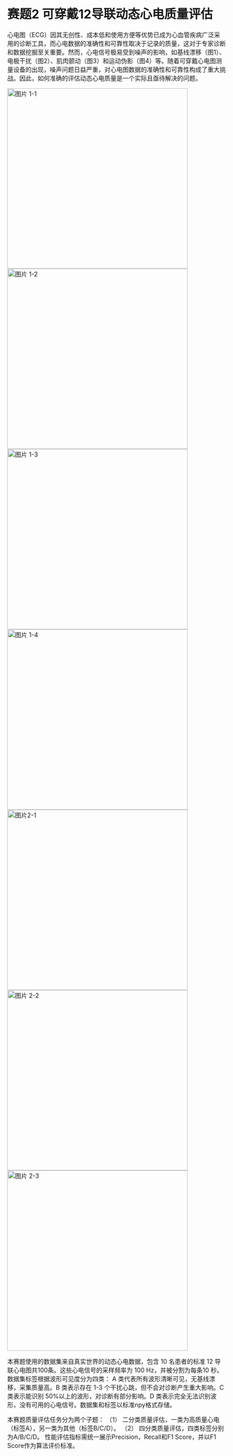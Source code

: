 # 赛题2 可穿戴12导联动态心电质量评估

心电图（ECG）因其无创性、成本低和使用方便等优势已成为心血管疾病广泛采用的诊断工具，而心电数据的准确性和可靠性取决于记录的质量，这对于专家诊断和数据挖掘至关重要。然而，心电信号极易受到噪声的影响，如基线漂移（图1）、电极干扰（图2）、肌肉颤动（图3）和运动伪影（图4）等。随着可穿戴心电图测量设备的出现，噪声问题日益严重，对心电图数据的准确性和可靠性构成了重大挑战。因此，如何准确的评估动态心电质量是一个实际且亟待解决的问题。


<img width="416" alt="图片 1-1" src="https://github.com/huangxunhua/ECG-Competition/assets/17960800/cc148dbb-2a0b-4156-8757-72ca11870440">

<img width="416" alt="图片 1-2" src="https://github.com/huangxunhua/ECG-Competition/assets/17960800/dd19d026-41b0-4341-8da1-f04dd483426b">
<img width="416" alt="图片 1-3" src="https://github.com/huangxunhua/ECG-Competition/assets/17960800/cfd8950b-0e55-4c47-8f9e-1b37d8228c12">
<img width="416" alt="图片 1-4" src="https://github.com/huangxunhua/ECG-Competition/assets/17960800/5a2f35b4-35d8-459c-bdc3-c63a6e62c680">

<img width="416" alt="图片2-1" src="https://github.com/huangxunhua/ECG-Competition/assets/17960800/ef36152e-cf5d-46cc-b9de-3afce6f1b69b">

<img width="416" alt="图片 2-2" src="https://github.com/huangxunhua/ECG-Competition/assets/17960800/c433b162-0b6c-452e-807a-7044c63eb03b">

<img width="416" alt="图片 2-3" src="https://github.com/huangxunhua/ECG-Competition/assets/17960800/c6a460b7-ec85-40c4-9adf-b2bf748dd4c1">

本赛题使用的数据集来自真实世界的动态心电数据，包含 10 名患者的标准 12 导联心电图共100条。这些心电信号的采样频率为 100 Hz，并被分割为每条10 秒。数据集标签根据波形可见度分为四类： A 类代表所有波形清晰可见，无基线漂移，采集质量高。B 类表示存在 1-3 个干扰心跳，但不会对诊断产生重大影响。C 类表示能识别 50%以上的波形，对诊断有部分影响。D 类表示完全无法识别波形，没有可用的心电信号。数据集和标签以标准npy格式存储。

本赛题质量评估任务分为两个子题：
（1）	二分类质量评估，一类为高质量心电（标签A），另一类为其他（标签B/C/D）。
（2）	四分类质量评估，四类标签分别为A/B/C/D。
性能评估指标需统一展示Precision，Recall和F1 Score，并以F1 Score作为算法评价标准。

